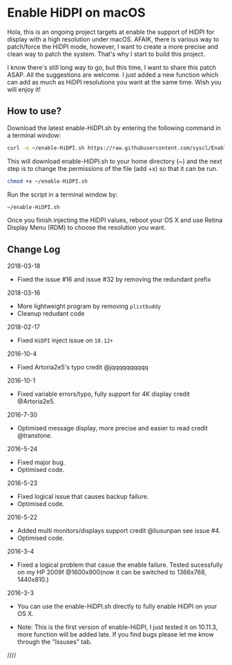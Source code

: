 Enable HiDPI on macOS
============

Hola, this is an ongoing project targets at enable the support of HiDPI for display with a high resolution under macOS. AFAIK, there is various way to patch/force the HiDPI mode, however, I want to create a more precise and clean way to patch the system. That's why I start to build this project.

I know there's still long way to go, but this time, I want to share this patch ASAP. All the suggestions are welcome. I just added a new function which can add as much as HiDPI resolutions you want at the same time. Wish you will enjoy it!

How to use?
----------------
Download the latest enable-HiDPI.sh by entering the following command in a terminal window:

``` sh
curl -o ~/enable-HiDPI.sh https://raw.githubusercontent.com/syscl/Enable-HiDPI-OSX/master/enable-HiDPI.sh
```


This will download enable-HiDPI.sh to your home directory (~) and the next step is to change the permissions of the file (add +x) so that it can be run.
 
``` sh
chmod +x ~/enable-HiDPI.sh
```


Run the script in a terminal window by:

``` sh
~/enable-HiDPI.sh
```

Once you finish injecting the HiDPI values, reboot your OS X and use Retina Display Menu  (RDM) to choose the resolution you want.

Change Log
----------------
2018-03-18

- Fixed the issue #16 and issue #32 by removing the redundant prefix

2018-03-16

- More lightweight program by removing ```plistbuddy```
- Cleanup redudant code

2018-02-17

- Fixed ```HiDPI``` inject issue on ```10.12+```

2016-10-4

- Fixed Artoria2e5's typo credit @jqqqqqqqqqq

2016-10-1

- Fixed variable errors/typo, fully support for 4K display credit @Artoria2e5.

2016-7-30

- Optimised message display, more precise and easier to read credit @transtone.

2016-5-24

- Fixed major bug.
- Optimised code.

2016-5-23

- Fixed logical issue that causes backup failure.
- Optimised code.

2016-5-22

- Added multi monitors/displays support credit @liusunpan see issue #4.
- Optimised code.

2016-3-4

- Fixed a logical problem that casue the enable failure. Tested sucessfully on my HP 2009f @1600x900(now it can be switched to 1366x768, 1440x810.)

2016-3-3

- You can use the enable-HiDPI.sh directly to fully enable HiDPI on your OS X.

- Note: This is the first version of enable-HiDPI, I just tested it on 10.11.3, more function will be added late. If you find bugs please let me know through the "Issuses" tab.

////
